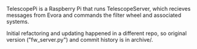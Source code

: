 TelescopePi is a Raspberry Pi that runs TelescopeServer, which recieves messages from Evora and commands the filter wheel and associated systems.

Initial refactoring and updating happened in a different repo, so original version ("fw_server.py") and commit history is in archive/. 
